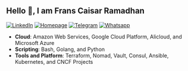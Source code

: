## Hello 👋, I am Frans Caisar Ramadhan

[![LinkedIn](https://img.shields.io/static/v1?label=%20&message=LinkedIn&logo=LinkedIn&style=flat&labelColor=black)](https://www.linkedin.com/in/franzramadhan/)
[![Homepage](https://img.shields.io/static/v1?label=%20&message=Homepage&logo=Hugo&style=flat&labelColor=black)](https://franzramadhan.com)
[![Telegram](https://img.shields.io/static/v1?label=%20&message=Telegram&logo=Telegram&style=flat&labelColor=black)](https://t.me/franzramadhan)
[![Whatsapp](https://img.shields.io/static/v1?label=%20&message=Whatsapp&logo=Whatsapp&style=flat&labelColor=black)](https://wa.link/6mj0zd)

- **Cloud**: Amazon Web Services, Google Cloud Platform, Alicloud, and Microsoft Azure
- **Scripting**: Bash, Golang, and Python
- **Tools and Platform**: Terraform, Nomad, Vault, Consul, Ansible, Kubernetes, and CNCF Projects
